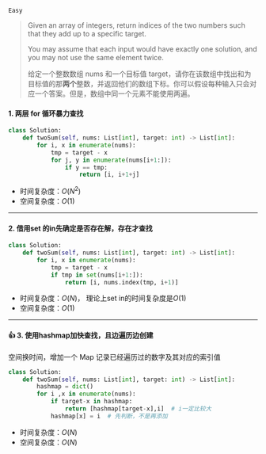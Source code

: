 `Easy`

> Given an array of integers, return indices of the two numbers such that they add up to a specific target.
>
> You may assume that each input would have exactly one solution, and you may not use the same element twice.
>
> 给定一个整数数组 nums 和一个目标值 target，请你在该数组中找出和为目标值的那**两个**整数，并返回他们的数组下标。你可以假设每种输入只会对应一个答案。但是，数组中同一个元素不能使用两遍。
>

#### 1. 两层 for 循环暴力查找

```python
class Solution:
    def twoSum(self, nums: List[int], target: int) -> List[int]:
        for i, x in enumerate(nums):
            tmp = target - x
            for j, y in enumerate(nums[i+1:]):
                if y == tmp:
                    return [i, i+1+j]
```

- 时间复杂度：$O(N^2)$
- 空间复杂度：$O(1)$

---

#### 2. 借用set 的in先确定是否存在解，存在才查找

```python
class Solution:
    def twoSum(self, nums: List[int], target: int) -> List[int]:
        for i, x in enumerate(nums):
            tmp = target - x
            if tmp in set(nums[i+1:]):
                return [i, nums.index(tmp, i+1)]
```

- 时间复杂度：$O(N)$， 理论上set in的时间复杂度是$O(1)$
- 空间复杂度：$O(1)$

---

#### :+1: 3. 使用hashmap加快查找，且边遍历边创建

空间换时间，增加一个 Map 记录已经遍历过的数字及其对应的索引值

```python
class Solution:
    def twoSum(self, nums: List[int], target: int) -> List[int]:
        hashmap = dict()
        for i ,x in enumerate(nums):
            if target-x in hashmap:
                return [hashmap[target-x],i]  # i一定比较大
            hashmap[x] = i  # 先判断，不是再添加
```

- 时间复杂度：$O(N)$
- 空间复杂度：$O(N)$

